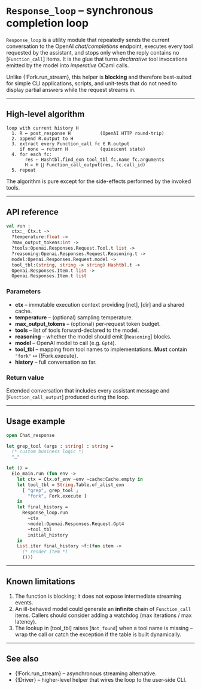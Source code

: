 # `Response_loop` – synchronous completion loop

`Response_loop` is a utility module that repeatedly sends the current
conversation to the OpenAI *chat/completions* endpoint, executes every
tool requested by the assistant, and stops only when the reply contains
no [`Function_call`] items.  It is the glue that turns *declarative*
tool invocations emitted by the model into *imperative* OCaml calls.

Unlike {!Fork.run_stream}, this helper is **blocking** and therefore
best-suited for simple CLI applications, scripts, and unit-tests that
do not need to display partial answers while the request streams in.

---

## High-level algorithm

```text
loop with current history H
  1. R ← post_response H           (OpenAI HTTP round-trip)
  2. append R.output to H
  3. extract every Function_call fc ∈ R.output
     if none → return H            (quiescent state)
  4. for each fc:
       res ← Hashtbl.find_exn tool_tbl fc.name fc.arguments
       H ← H ⋃ Function_call_output(res, fc.call_id)
  5. repeat
```

The algorithm is pure except for the side-effects performed by the
invoked tools.

---

## API reference

```ocaml
val run :
  ctx:_ Ctx.t ->
  ?temperature:float ->
  ?max_output_tokens:int ->
  ?tools:Openai.Responses.Request.Tool.t list ->
  ?reasoning:Openai.Responses.Request.Reasoning.t ->
  model:Openai.Responses.Request.model ->
  tool_tbl:(string, string -> string) Hashtbl.t ->
  Openai.Responses.Item.t list ->
  Openai.Responses.Item.t list
```

### Parameters

* **ctx** – immutable execution context providing [net], [dir] and a
  shared cache.
* **temperature** – (optional) sampling temperature.
* **max_output_tokens** – (optional) per-request token budget.
* **tools** – list of tools forward-declared to the model.
* **reasoning** – whether the model should emit [`Reasoning`] blocks.
* **model** – OpenAI model to call (e.g. `Gpt4`).
* **tool_tbl** – mapping from tool names to implementations. **Must**
  contain `"fork"` ↦ {!Fork.execute}.
* **history** – full conversation so far.

### Return value

Extended conversation that includes every assistant message and
[`Function_call_output`] produced during the loop.

---

## Usage example

```ocaml
open Chat_response

let grep_tool (args : string) : string =
  (* custom business logic *)
  "…"

let () =
  Eio_main.run (fun env ->
    let ctx = Ctx.of_env ~env ~cache:Cache.empty in
    let tool_tbl = String.Table.of_alist_exn
      [ "grep", grep_tool ;
        "fork", Fork.execute ]
    in
    let final_history =
      Response_loop.run
        ~ctx
        ~model:Openai.Responses.Request.Gpt4
        ~tool_tbl
        initial_history
    in
    List.iter final_history ~f:(fun item ->
      (* render item *)
      ()))
```

---

## Known limitations

1. The function is blocking; it does not expose intermediate streaming
   events.
2. An ill-behaved model could generate an **infinite** chain of
   `Function_call` items.  Callers should consider adding a watchdog
   (max iterations / max latency).
3. The lookup in [tool_tbl] raises [`Not_found`] when a tool name is
   missing – wrap the call or catch the exception if the table is built
   dynamically.

---

## See also

* {!Fork.run_stream} – asynchronous streaming alternative.
* {!Driver} – higher-level helper that wires the loop to the user‐side
  CLI.

